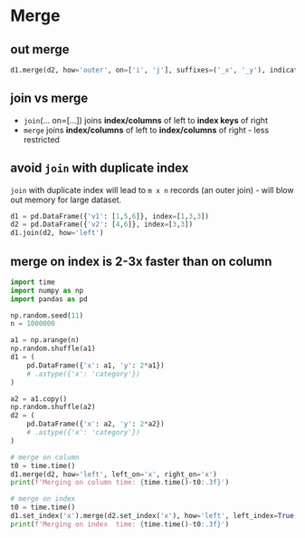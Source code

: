 # Merge

## out merge
```py
d1.merge(d2, how='outer', on=['i', 'j'], suffixes=('_x', '_y'), indicator=True)`
```

## join vs merge
- `join`(... on=[...]) joins **index/columns** of left to **index keys** of right
- `merge` joins **index/columns** of left to **index/columns** of right - less restricted

## avoid `join` with duplicate index
`join` with duplicate index will lead to `m x n` records (an outer join) - will blow out memory for large dataset.
```py
d1 = pd.DataFrame({'v1': [1,5,6]}, index=[1,3,3])
d2 = pd.DataFrame({'v2': [4,6]}, index=[3,3])
d1.join(d2, how='left')
```

## merge on index is 2-3x faster than on column
```py
import time
import numpy as np
import pandas as pd

np.random.seed(11)
n = 1000000

a1 = np.arange(n)
np.random.shuffle(a1)
d1 = (
    pd.DataFrame({'x': a1, 'y': 2*a1})
    # .astype({'x': 'category'})
)

a2 = a1.copy()
np.random.shuffle(a2)
d2 = (
    pd.DataFrame({'x': a2, 'y': 2*a2})
    # .astype({'x': 'category'})
)

# merge on column
t0 = time.time()
d1.merge(d2, how='left', left_on='x', right_on='x')
print(f'Merging on column time: {time.time()-t0:.3f}')

# merge on index
t0 = time.time()
d1.set_index('x').merge(d2.set_index('x'), how='left', left_index=True, right_index=True)
print(f'Merging on index  time: {time.time()-t0:.3f}')
```
